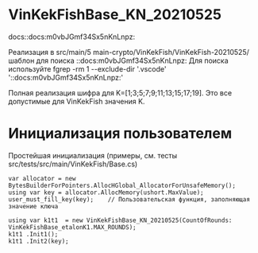 # VinKekFishBase_KN_20210525
docs::docs:m0vbJGmf34Sx5nKnLnpz:

Реализация в
src/main/5 main-crypto/VinKekFish/VinKekFish-20210525/
шаблон для поиска
::docs:m0vbJGmf34Sx5nKnLnpz:
Для поиска используйте
fgrep -rm 1 --exclude-dir '.vscode' '::docs:m0vbJGmf34Sx5nKnLnpz:'



Полная реализация шифра для K=[1;3;5;7;9;11;13;15;17;19]. Это все допустимые для VinKekFish значения K.

# Инициализация пользователем

Простейшая инициализация
(примеры, см. тесты src/tests/src/main/VinKekFish/Base.cs)

    var allocator = new BytesBuilderForPointers.AllocHGlobal_AllocatorForUnsafeMemory();
    using var key = allocator.AllocMemory(ushort.MaxValue);
    user_must_fill_key(key);    // Пользовательская функция, заполняющая значение ключа

    using var k1t1  = new VinKekFishBase_KN_20210525(CountOfRounds: VinKekFishBase_etalonK1.MAX_ROUNDS);
    k1t1 .Init1();
    k1t1 .Init2(key);



